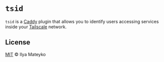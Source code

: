 # `tsid`

`tsid` is a [Caddy] plugin that allows you to identify users accessing
services inside your [Tailscale] network.

<!-- TODO(astrophena): Add usage examples. -->

## License

[MIT] © Ilya Mateyko

[Caddy]: https://caddyserver.com
[Tailscale]: https://tailscale.com
[MIT]: LICENSE.md
